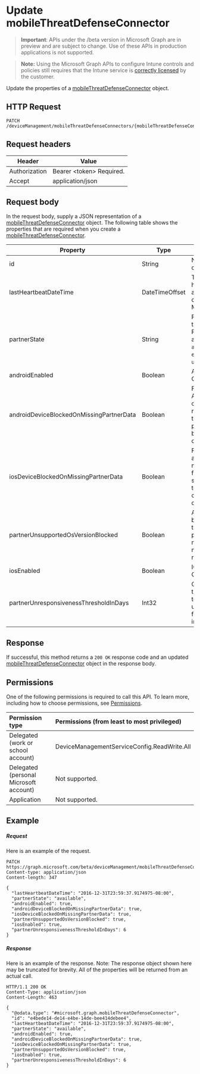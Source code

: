 ﻿# Update mobileThreatDefenseConnector

> **Important**: APIs under the /beta version in Microsoft Graph are in preview and are subject to change. Use of these APIs in production applications is not supported.

> **Note:** Using the Microsoft Graph APIs to configure Intune controls and policies still requires that the Intune service is [correctly licensed](https://go.microsoft.com/fwlink/?linkid=839381) by the customer.

Update the properties of a [mobileThreatDefenseConnector](../resources/intune_onboarding_mobilethreatdefenseconnector.md) object.
## HTTP Request
<!-- {
  "blockType": "ignored"
}
-->
```http
PATCH /deviceManagement/mobileThreatDefenseConnectors/{mobileThreatDefenseConnectorId}
```

## Request headers
|Header|Value|
|---|---|
|Authorization|Bearer &lt;token&gt; Required.|
|Accept|application/json|

## Request body
In the request body, supply a JSON representation of a [mobileThreatDefenseConnector](../resources/intune_onboarding_mobilethreatdefenseconnector.md) object.
The following table shows the properties that are required when you create a [mobileThreatDefenseConnector](../resources/intune_onboarding_mobilethreatdefenseconnector.md).

|Property|Type|Description|
|---|---|---|
|id|String|Not yet documented|
|lastHeartbeatDateTime|DateTimeOffset|Timestamp of last heartbeat after admin enabled option Connect to MTP|
|partnerState|String|Partner state of this tenant Possible values are: `unavailable`, `available`, `enabled`, `unresponsive`.|
|androidEnabled|Boolean|Android Toggle On or Off|
|androidDeviceBlockedOnMissingPartnerData|Boolean|For Android, Allows admin to config must receive data from the data sync partner prior to being considered compliant|
|iosDeviceBlockedOnMissingPartnerData|Boolean|For IOS, Allows admin to config must receive data from the data sync partner prior to being considered compliant|
|partnerUnsupportedOsVersionBlocked|Boolean|Allows admin to block devices on the enabled platforms that do not meet minimum version requirements|
|iosEnabled|Boolean|IOS Toggle On or Off|
|partnerUnresponsivenessThresholdInDays|Int32|Get or Set days the per tenant tolerance to unresponsiveness for this partner integration|

## Response

If successful, this method returns a `200 OK` response code and an updated [mobileThreatDefenseConnector](../resources/intune_onboarding_mobilethreatdefenseconnector.md) object in the response body.

## Permissions
One of the following permissions is required to call this API. To learn more, including how to choose permissions, see [Permissions](../../../concepts/permissions_reference.md).

|Permission type      | Permissions (from least to most privileged)              | 
|:--------------------|:---------------------------------------------------------| 
|Delegated (work or school account) | DeviceManagementServiceConfig.ReadWrite.All    | 
|Delegated (personal Microsoft account) | Not supported.    | 
|Application | Not supported. | 

## Example

##### Request

Here is an example of the request.
```http
PATCH https://graph.microsoft.com/beta/deviceManagement/mobileThreatDefenseConnectors/{mobileThreatDefenseConnectorId}
Content-type: application/json
Content-length: 347

{
  "lastHeartbeatDateTime": "2016-12-31T23:59:37.9174975-08:00",
  "partnerState": "available",
  "androidEnabled": true,
  "androidDeviceBlockedOnMissingPartnerData": true,
  "iosDeviceBlockedOnMissingPartnerData": true,
  "partnerUnsupportedOsVersionBlocked": true,
  "iosEnabled": true,
  "partnerUnresponsivenessThresholdInDays": 6
}
```

##### Response

Here is an example of the response. Note: The response object shown here may be truncated for brevity. All of the properties will be returned from an actual call.
```http
HTTP/1.1 200 OK
Content-Type: application/json
Content-Length: 463

{
  "@odata.type": "#microsoft.graph.mobileThreatDefenseConnector",
  "id": "e4bede14-de14-e4be-14de-bee414debee4",
  "lastHeartbeatDateTime": "2016-12-31T23:59:37.9174975-08:00",
  "partnerState": "available",
  "androidEnabled": true,
  "androidDeviceBlockedOnMissingPartnerData": true,
  "iosDeviceBlockedOnMissingPartnerData": true,
  "partnerUnsupportedOsVersionBlocked": true,
  "iosEnabled": true,
  "partnerUnresponsivenessThresholdInDays": 6
}
```



